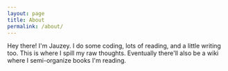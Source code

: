 ```yaml
---
layout: page
title: About
permalink: /about/
---
```


Hey there!  I'm Jauzey.  I do some coding, lots of reading, and a little writing too. This is where I spill my raw thoughts.  Eventually there'll also be a wiki where I semi-organize books I'm reading. 